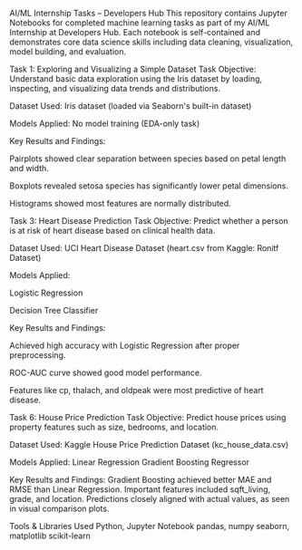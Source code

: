 AI/ML Internship Tasks – Developers Hub
This repository contains Jupyter Notebooks for completed machine learning tasks as part of my AI/ML Internship at Developers Hub. Each notebook is self-contained and demonstrates core data science skills including data cleaning, visualization, model building, and evaluation.

Task 1: Exploring and Visualizing a Simple Dataset
Task Objective:
Understand basic data exploration using the Iris dataset by loading, inspecting, and visualizing data trends and distributions.

Dataset Used:
Iris dataset (loaded via Seaborn's built-in dataset)

Models Applied:
No model training (EDA-only task)

Key Results and Findings:

Pairplots showed clear separation between species based on petal length and width.

Boxplots revealed setosa species has significantly lower petal dimensions.

Histograms showed most features are normally distributed.

Task 3: Heart Disease Prediction
Task Objective:
Predict whether a person is at risk of heart disease based on clinical health data.

Dataset Used:
UCI Heart Disease Dataset (heart.csv from Kaggle: Ronitf Dataset)

Models Applied:

Logistic Regression

Decision Tree Classifier

Key Results and Findings:

Achieved high accuracy with Logistic Regression after proper preprocessing.

ROC-AUC curve showed good model performance.

Features like cp, thalach, and oldpeak were most predictive of heart disease.

Task 6: House Price Prediction
Task Objective:
Predict house prices using property features such as size, bedrooms, and location.

Dataset Used:
Kaggle House Price Prediction Dataset (kc_house_data.csv)

Models Applied:
Linear Regression
Gradient Boosting Regressor

Key Results and Findings:
Gradient Boosting achieved better MAE and RMSE than Linear Regression.
Important features included sqft_living, grade, and location.
Predictions closely aligned with actual values, as seen in visual comparison plots.

Tools & Libraries Used
Python, Jupyter Notebook
pandas, numpy
seaborn, matplotlib
scikit-learn
